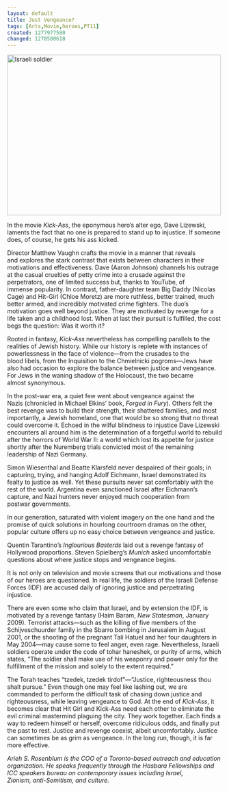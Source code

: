 ```yaml
---
layout: default
title: Just Vengeance?
tags: [Arts,Movie,heroes,PT11]
created: 1277977580
changed: 1278500618
---
```

<p><a title="Israeli soldier by PresenTense Group, on Flickr" href="http://www.flickr.com/photos/presentensegroup/4730451703/"><img width="500" height="375" alt="Israeli soldier" src="http://farm2.static.flickr.com/1173/4730451703_ee761592c1.jpg" /></a></p>
<p>In the movie <em>Kick-Ass</em>, the eponymous hero&rsquo;s&nbsp;alter ego, Dave Lizewski, laments the fact&nbsp;that no one is prepared to stand up to injustice.&nbsp;If someone does, of course, he gets&nbsp;his ass kicked.</p>
<p>Director Matthew Vaughn&nbsp;crafts the movie in a manner that reveals and&nbsp;explores the stark contrast that exists between&nbsp;characters in their motivations and effectiveness.&nbsp;Dave (Aaron Johnson) channels his&nbsp;outrage at the casual cruelties of petty crime&nbsp;into a crusade against the perpetrators, one of&nbsp;limited success but, thanks to YouTube, of immense&nbsp;popularity. In contrast, father-daughter&nbsp;team Big Daddy (Nicolas Cage) and Hit-Girl (Chloe Moretz) are more ruthless, better&nbsp;trained, much better armed, and incredibly&nbsp;motivated crime fighters. The duo&rsquo;s motivation&nbsp;goes well beyond justice. They are motivated&nbsp;by revenge for a life taken and a childhood&nbsp;lost. When at last their pursuit is fulfilled, the&nbsp;cost begs the question: Was it worth it?&nbsp;</p>
<p>Rooted in fantasy, <em>Kick-Ass</em> nevertheless&nbsp;has compelling parallels to the realities&nbsp;of Jewish history. While our history is replete&nbsp;with instances of powerlessness in the face&nbsp;of violence&mdash;from the crusades to the blood&nbsp;libels, from the Inquisition to the Chmielnicki&nbsp;pogroms&mdash;Jews have also had occasion&nbsp;to explore the balance between justice and&nbsp;vengeance. For Jews in the waning shadow&nbsp;of the Holocaust, the two became almost&nbsp;synonymous.</p>
<p>In the post-war era, a quiet&nbsp;few went about vengeance against the Nazis&nbsp;(chronicled in Michael Elkins&rsquo; book, <em>Forged&nbsp;in Fury</em>). Others felt the best revenge was to&nbsp;build their strength, their shattered families,&nbsp;and most importantly, a Jewish homeland, one&nbsp;that would be so strong that no threat could&nbsp;overcome it. Echoed in the wilful blindness to&nbsp;injustice Dave Lizewski encounters all around&nbsp;him is the determination of a forgetful world&nbsp;to rebuild after the horrors of World War II: a&nbsp;world which lost its appetite for justice shortly&nbsp;after the Nuremberg trials convicted most of&nbsp;the remaining leadership of Nazi Germany.</p>
<p>Simon Wiesenthal and Beatte Klarsfeld never&nbsp;despaired of their goals; in capturing, trying,&nbsp;and hanging Adolf Eichmann, Israel demonstrated its fealty to justice as well. Yet these&nbsp;pursuits never sat comfortably with the rest&nbsp;of the world. Argentina even sanctioned Israel&nbsp;after Eichmann&rsquo;s capture, and Nazi hunters&nbsp;never enjoyed much cooperation from postwar&nbsp;governments.</p>
<p>In our generation, saturated with violent&nbsp;imagery on the one hand and the promise of&nbsp;quick solutions in hourlong&nbsp;courtroom dramas&nbsp;on the other, popular&nbsp;culture offers up no&nbsp;easy choice between&nbsp;vengeance and justice.</p>
<p>Quentin Tarantino&rsquo;s<em>&nbsp;Inglourious Basterds</em> laid out a revenge fantasy&nbsp;of Hollywood proportions. Steven Spielberg&rsquo;s&nbsp;<em>Munich </em>asked uncomfortable questions about&nbsp;where justice stops and vengeance begins.&nbsp;</p>
<p>It is not only on television and movie&nbsp;screens that our motivations and those of our&nbsp;heroes are questioned. In real life, the soldiers&nbsp;of the Israeli Defense Forces (IDF) are accused&nbsp;daily of ignoring justice and perpetrating injustice.&nbsp;</p>
<p>There are even some who claim that Israel,&nbsp;and by extension the IDF, is motivated by&nbsp;a revenge fantasy (Haim Baram, <em>New Statesman</em>,&nbsp;January 2009). Terrorist attacks&mdash;such&nbsp;as the killing of five members of the Schijveschuurder&nbsp;family in the Sbarro bombing in Jerusalem&nbsp;in August 2001, or the shooting of the&nbsp;pregnant Tali Hatuel and her four daughters&nbsp;in May 2004&mdash;may cause some to feel anger,&nbsp;even rage. Nevertheless, Israeli soldiers operate&nbsp;under the code of tohar haneshek, or purity of&nbsp;arms, which states, &ldquo;The soldier shall make use&nbsp;of his weaponry and power only for the fulfillment&nbsp;of the mission and solely to the extent&nbsp;required.&rdquo;</p>
<p>The Torah teaches &ldquo;tzedek, tzedek&nbsp;tirdof&rdquo;&mdash;&ldquo;Justice, righteousness thou shalt&nbsp;pursue.&rdquo; Even though one may feel like lashing&nbsp;out, we are commanded to perform the&nbsp;difficult task of chasing down justice and righteousness,&nbsp;while leaving vengeance to God. At&nbsp;the end of <em>Kick-Ass</em>, it becomes clear that Hit&nbsp;Girl and Kick-Ass need each other to eliminate&nbsp;the evil criminal mastermind plaguing&nbsp;the city. They work together. Each finds a way&nbsp;to redeem himself or herself, overcome ridiculous&nbsp;odds, and finally put the past to rest. Justice&nbsp;and revenge coexist, albeit uncomfortably.&nbsp;Justice can sometimes be as grim as vengeance.&nbsp;In the long run, though, it is far more effective.</p>
<p><em>Arieh S. Rosenblum is the COO&nbsp;of a Toronto-based outreach and&nbsp;education organization. He speaks&nbsp;frequently through the Hasbara Fellowships&nbsp;and ICC speakers bureau on contemporary&nbsp;issues including Israel, Zionism,&nbsp;anti-Semitism, and culture.</em></p>
